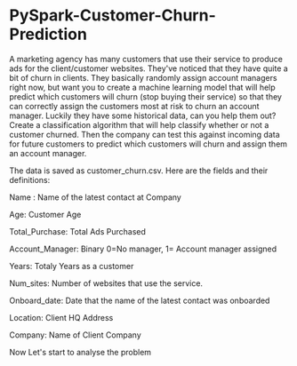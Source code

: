 # PySpark-Customer-Churn-Prediction
A marketing agency has many customers that use their service to produce ads for the client/customer websites. They've noticed that they have quite a bit of churn in clients. They basically randomly assign account managers right now, but want you to create a machine learning model that will help predict which customers will churn (stop buying their service) so that they can correctly assign the customers most at risk to churn an account manager. Luckily they have some historical data, can you help them out? Create a classification algorithm that will help classify whether or not a customer churned. Then the company can test this against incoming data for future customers to predict which customers will churn and assign them an account manager.

The data is saved as customer_churn.csv. Here are the fields and their definitions:
 
  Name : Name of the latest contact at Company
  
  Age: Customer Age
  
  Total_Purchase: Total Ads Purchased
  
  Account_Manager: Binary 0=No manager, 1= Account manager assigned
  
  Years: Totaly Years as a customer
  
  Num_sites: Number of websites that use the service.
  
  Onboard_date: Date that the name of the latest contact was onboarded
  
  Location: Client HQ Address
  
  Company: Name of Client Company

Now Let's start to analyse the problem

